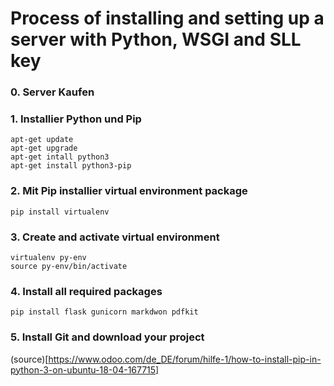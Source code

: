 # Process of installing and setting up a server with Python, WSGI and SLL key

### 0. Server Kaufen

### 1. Installier Python und Pip

    apt-get update
    apt-get upgrade
    apt-get intall python3
    apt-get install python3-pip

### 2. Mit Pip installier virtual environment package

    pip install virtualenv

### 3. Create and activate virtual environment

    virtualenv py-env
    source py-env/bin/activate

### 4. Install all required packages

    pip install flask gunicorn markdwon pdfkit

### 5. Install Git and download your project




(source)[https://www.odoo.com/de_DE/forum/hilfe-1/how-to-install-pip-in-python-3-on-ubuntu-18-04-167715]
